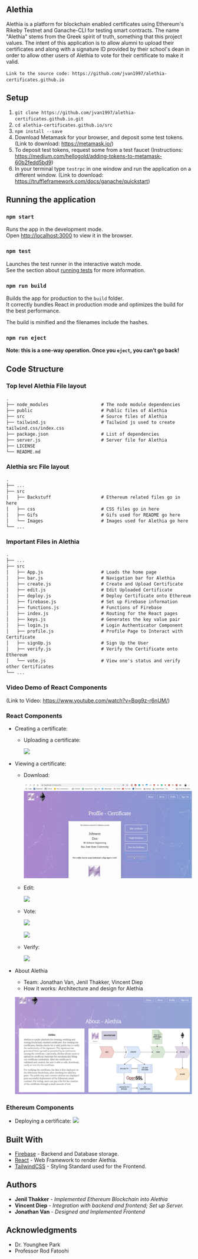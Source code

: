 ## Alethia
Alethia is a platform for blockchain enabled certificates using Ethereum's Rikeby Testnet and Ganache-CLI for testing smart contracts. The name "Alethia" stems from the Greek spirit of truth, something that this project values. The intent of this application is to allow alumni to upload their certificates and along with a signature ID provided by their school's dean in order to allow other users of Alethia to vote for their certificate to make it valid. 

`Link to the source code: https://github.com/jvan1997/alethia-certificates.github.io`

## Setup 
1. `git clone https://github.com/jvan1997/alethia-certificates.github.io.git`
2. `cd alethia-certificates.github.io/src`
3. `npm install --save`
4. Download Metamask for your browser, and deposit some test tokens. (Link to download: https://metamask.io/)
5. To deposit test tokens, request some from a test faucet (Instructions: https://medium.com/hellogold/adding-tokens-to-metamask-60b2fedd5bd9)
6. In your terminal type `testrpc` in one window and run the application on a different window. (Link to download: https://truffleframework.com/docs/ganache/quickstart)

## Running the application

### `npm start`

Runs the app in the development mode.<br>
Open [http://localhost:3000](http://localhost:3000) to view it in the browser.

### `npm test`

Launches the test runner in the interactive watch mode.<br>
See the section about [running tests](https://facebook.github.io/create-react-app/docs/running-tests) for more information.

### `npm run build`

Builds the app for production to the `build` folder.<br>
It correctly bundles React in production mode and optimizes the build for the best performance.

The build is minified and the filenames include the hashes.<br>

### `npm run eject`

**Note: this is a one-way operation. Once you `eject`, you can’t go back!**

## Code Structure

### Top level Alethia File layout

    .
    ├── node_modules                    # The node module dependencies
    ├── public                          # Public files of Alethia
    ├── src                             # Source files of Alethia
    ├── tailwind.js                     # Tailwind js used to create tailwind.css/index.css
    ├── package.json                    # List of dependencies
    ├── server.js                       # Server file for Alethia
    ├── LICENSE
    └── README.md

### Alethia src File layout

    .
    ├── ...
    ├── src                             
    │   ├── Backstuff                   # Ethereum related files go in here
    │   ├── css                         # CSS files go in here
    │   ├── Gifs                        # Gifs used for README go here
    │   └── Images                      # Images used for Alethia go here
    └── ...

### Important Files in Alethia
    .
    ├── ...
    ├── src                             
    │   ├── App.js                      # Loads the home page
    │   ├── bar.js                      # Navigation bar for Alethia
    │   ├── create.js                   # Create and Upload Certificate
    │   ├── edit.js                     # Edit Uploaded Certificate
    │   ├── deploy.js                   # Deploy Certificate onto Ethereum
    │   ├── firebase.js                 # Set up Firebase information
    │   ├── functions.js                # Functions of Firebase
    │   ├── index.js                    # Routing for the React pages
    │   ├── keys.js                     # Generates the key value pair
    │   ├── login.js                    # Login Authenticator Component
    │   ├── profile.js                  # Profile Page to Interact with Certificate
    │   ├── signUp.js                   # Sign Up the User
    │   ├── verify.js                   # Verify the Certificate onto Ethereum
    │   └── vote.js                     # View one's status and verify other Certificates
    └── ...

### Video Demo of React Components

(Link to Video: https://www.youtube.com/watch?v=Bqg9z-r6nUM/)

### React Components
* Creating a certificate:
  * Uploading a certificate:

    ![](/src/Gifs/Create.gif)

* Viewing a certificate:
  * Download:

    ![](/src/Gifs/Download.gif)

  * Edit:

    ![](/src/Gifs/Edit.gif)

  * Vote:

    ![](/src/Gifs/UnverifiedVote.gif)
    
    ![](/src/Gifs/VerifiedVote.gif)

  * Verify:

    ![](/src/Gifs/Verify.gif)
* About Alethia
  * Team: Jonathan Van, Jenil Thakker, Vincent Diep
  * How it works: Architecture and design for Alethia

  ![](/src/Gifs/About.png)

### Ethereum Components
+ Deploying a certificate:
  ![](/src/Gifs/ganache.gif)

## Built With

* [Firebase](https://github.com/firebase/) - Backend and Database storage.
* [React](https://github.com/facebook/react) - Web Framework to render Alethia.
* [TailwindCSS](https://github.com/tailwindcss/tailwindcss) - Styling Standard used for the Frontend.

## Authors

* **Jenil Thakker** - *Implemented Ethereum Blockchain into Alethia*
* **Vincent Diep** - *Integration with backend and frontend; Set up Server.*
* **Jonathan Van** - *Designed and Implemented Frontend*

## Acknowledgments

* Dr. Younghee Park
* Professor Rod Fatoohi

